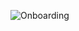 ![Onboarding](https://github.com/AhmedOsmanOmer/flutter_advance/assets/77662412/69ae6058-6e72-4a2d-a5f7-7dbaaf3ad65e)
